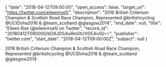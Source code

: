 {
  "date": "2018-04-12T09:00:00", 
  "open_access": false, 
  "target_url": "https://twitter.com/eileenroe1/", 
  "description": "2016 British Criterium Champion & Scottish Road Race Champion, Represented @britishcycling @UCIDoha2016 & @team_scotland @glasgow2014", 
  "end_date": null, 
  "title": "Eileen Roe (@eileenroe1) on Twitter", 
  "record_id": "20180412T090000/bD9JD5/boRnGtUVDE4ivlQ==", 
  "publisher": "twitter.com", 
  "start_date": "2018-04-12T09:00:00Z", 
  "subject": null
}

2016 British Criterium Champion & Scottish Road Race Champion, Represented @britishcycling @UCIDoha2016 & @team_scotland @glasgow2014